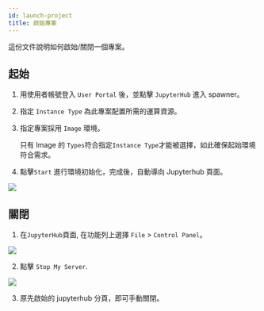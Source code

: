 ```yaml
---
id: launch-project
title: 啟始專案
---
```


這份文件說明如何啟始/關閉一個專案。

## 起始

1. 用使用者帳號登入 `User Portal` 後，並點擊 `JupyterHub` 進入 spawner。

2. 指定 `Instance Type` 為此專案配置所需的運算資源。

3. 指定專案採用 `Image` 環境。

   只有 Image 的 `Types`符合指定`Instance Type`才能被選擇，如此確保起始環境符合需求。 

4. 點擊`Start` 進行環境初始化，完成後，自動導向 Jupyterhub 頁面。

![](assets/spawner_v24.png)

## 關閉

1. 在`JupyterHub`頁面, 在功能列上選擇 `File` > `Control Panel`。 

 ![](assets/Hub_control_panel.png)

2. 點擊 `Stop My Server`.

![](assets/navbar_stop_server.png)

3. 原先啟始的 jupyterhub 分頁，即可手動關閉。
